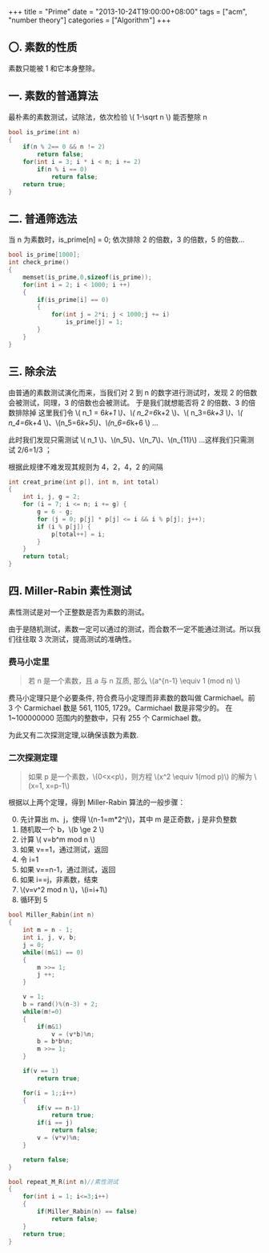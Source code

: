 +++
title = "Prime"
date = "2013-10-24T19:00:00+08:00"
tags = ["acm", "number theory"]
categories = ["Algorithm"]
+++

## 〇. 素数的性质

素数只能被 1 和它本身整除。

## 一. 素数的普通算法

最朴素的素数测试，试除法，依次检验 \\( 1-\sqrt n \\) 能否整除 n

```c++
bool is_prime(int n)
{
	if(n % 2== 0 && n != 2)
		return false;
	for(int i = 3; i * i < n; i += 2)
		if(n % i == 0)
			return false;
	return true;
}
```

## 二. 普通筛选法

当 n 为素数时，is_prime[n] = 0;
依次排除 2 的倍数，3 的倍数，5 的倍数...

```c++
bool is_prime[1000];
int check_prime()
{
    memset(is_prime,0,sizeof(is_prime));
    for(int i = 2; i < 1000; i ++)
    {
        if(is_prime[i] == 0)
        {
            for(int j = 2*i; j < 1000;j += i)
                is_prime[j] = 1;
        }
    }
}
```

## 三. 除余法

由普通的素数测试演化而来，当我们对 2 到 n 的数字进行测试时，发现 2 的倍数会被测试，同理，3 的倍数也会被测试。
于是我们就想能否将 2 的倍数、3 的倍数排除掉
这里我们令 \\( n_1 = 6*k+1 \\)、\\( n_2=6*k+2 \\)、\\( n_3=6*k+3 \\)、\\( n_4=6*k+4 \\)、\\(n_5=6*k+5\\)、\\(n_6=6*k+6 \\) ...

此时我们发现只需测试 \\( n_1 \\)、\\(n_5\\)、\\(n_7\\)、\\(n\_{11}\\) ...这样我们只需测试  2/6=1/3 ；

根据此规律不难发现其规则为 4，2，4，2 的间隔

```c++
int creat_prime(int p[], int n, int total)  
{  
    int i, j, g = 2;  
    for (i = 7; i <= n; i += g) {  
        g = 6 - g;  
        for (j = 0; p[j] * p[j] <= i && i % p[j]; j++);  
        if (i % p[j]) {  
            p[total++] = i;  
        }  
    }  
    return total;  
}
```

## 四. Miller-Rabin 素性测试

素性测试是对一个正整数是否为素数的测试。

由于是随机测试，素数一定可以通过的测试，而合数不一定不能通过测试。所以我们往往取 3 次测试，提高测试的准确性。

### 费马小定里 

> 若 n 是一个素数，且 a 与 n 互质, 那么 \\(a^{n-1} \equiv 1 (mod n) \\)

费马小定理只是个必要条件, 符合费马小定理而非素数的数叫做 Carmichael。前 3 个 Carmichael 数是 561, 1105, 1729。Carmichael 数是非常少的。 在 1~100000000 范围内的整数中，只有 255 个 Carmichael 数。

为此又有二次探测定理,以确保该数为素数.

### 二次探测定理

> 如果 p 是一个素数，\\(0<x<p\\)，则方程 \\(x^2 \equiv 1(mod p)\\) 的解为 \\(x=1, x=p-1\\)

根据以上两个定理，得到 Miller-Rabin 算法的一般步骤：

0. 先计算出 m、j，使得 \\(n-1=m*2^j\\)，其中 m 是正奇数，j 是非负整数
1. 随机取一个 b，\\(b \ge 2 \\) 
2. 计算 \\( v=b^m mod n \\)
3. 如果 v==1，通过测试，返回
4. 令 i=1
5. 如果 v==n-1，通过测试，返回
6. 如果 i==j，非素数，结束
7. \\\(v=v^2 mod n \\)，\\(i=i+1\\)
8. 循环到 5

```c++
bool Miller_Rabin(int n)
{
    int m = n - 1;
    int i, j, v, b;
    j = 0;
    while((m&1) == 0)
    {
        m >>= 1;
        j ++;
    }

    v = 1;
    b = rand()%(n-3) + 2;
    while(m!=0)
    {
        if(m&1)
            v = (v*b)%n;
        b = b*b%n;
        m >>= 1;
    }

    if(v == 1)
        return true;

    for(i = 1;;i++)
    {
        if(v == n-1)
            return true;
        if(i == j)
            return false;
        v = (v*v)%n;
    }

    return false;
}

bool repeat_M_R(int n)//素性测试
{
    for(int i = 1; i<=3;i++)
    {
        if(Miller_Rabin(n) == false)
            return false;
    }
    return true;
}
```
